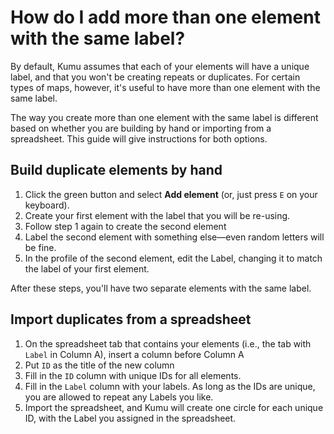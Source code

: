 # How do I add more than one element with the same label?

By default, Kumu assumes that each of your elements will have a unique label, and that you won't be creating repeats or duplicates. For certain types of maps, however, it's useful to have more than one element with the same label.

The way you create more than one element with the same label is different based on whether you are building by hand or importing from a spreadsheet. This guide will give instructions for both options.

## Build duplicate elements by hand

1. Click the green button and select **Add element** (or, just press `E` on your keyboard).
2. Create your first element with the label that you will be re-using.
3. Follow step 1 again to create the second element
4. Label the second element with something else—even random letters will be fine.
5. In the profile of the second element, edit the Label, changing it to match the label of your first element.

After these steps, you'll have two separate elements with the same label.

## Import duplicates from a spreadsheet

1. On the spreadsheet tab that contains your elements (i.e., the tab with `Label` in Column A), insert a column before Column A
2. Put `ID` as the title of the new column
3. Fill in the `ID` column with unique IDs for all elements.
4. Fill in the `Label` column with your labels. As long as the IDs are unique, you are allowed to repeat any Labels you like.
5. Import the spreadsheet, and Kumu will create one circle for each unique ID, with the Label you assigned in the spreadsheet.
